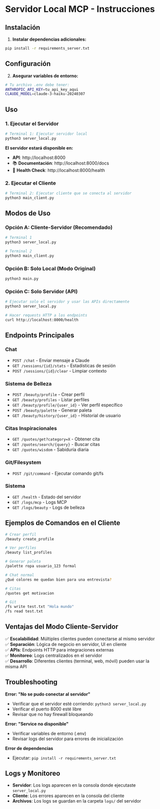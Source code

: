 # Servidor Local MCP - Instrucciones

## Instalación

1. **Instalar dependencias adicionales:**
```bash
pip install -r requirements_server.txt
```

## Configuración

2. **Asegurar variables de entorno:**
```bash
# Tu archivo .env debe tener:
ANTHROPIC_API_KEY=tu_api_key_aqui
CLAUDE_MODEL=claude-3-haiku-20240307
```

## Uso

### 1. Ejecutar el Servidor
```bash
# Terminal 1: Ejecutar servidor local
python3 server_local.py
```

**El servidor estará disponible en:**
-  **API**: http://localhost:8000
- 📚 **Documentación**: http://localhost:8000/docs  
- 🏥 **Health Check**: http://localhost:8000/health

### 2. Ejecutar el Cliente
```bash
# Terminal 2: Ejecutar cliente que se conecta al servidor
python3 main_client.py
```

## Modos de Uso

### Opción A: Cliente-Servidor (Recomendado)
```bash
# Terminal 1
python3 server_local.py

# Terminal 2  
python3 main_client.py
```

### Opción B: Solo Local (Modo Original)
```bash
python3 main.py
```

### Opción C: Solo Servidor (API)
```bash
# Ejecutar solo el servidor y usar las APIs directamente
python3 server_local.py

# Hacer requests HTTP a los endpoints
curl http://localhost:8000/health
```

## Endpoints Principales

### Chat
- `POST /chat` - Enviar mensaje a Claude
- `GET /sessions/{id}/stats` - Estadísticas de sesión
- `POST /sessions/{id}/clear` - Limpiar contexto

### Sistema de Belleza
- `POST /beauty/profile` - Crear perfil
- `GET /beauty/profiles` - Listar perfiles
- `GET /beauty/profile/{user_id}` - Ver perfil específico
- `POST /beauty/palette` - Generar paleta
- `GET /beauty/history/{user_id}` - Historial de usuario

### Citas Inspiracionales
- `GET /quotes/get?category=X` - Obtener cita
- `GET /quotes/search/{query}` - Buscar citas
- `GET /quotes/wisdom` - Sabiduría diaria

### Git/Filesystem
- `POST /git/command` - Ejecutar comando git/fs

### Sistema
- `GET /health` - Estado del servidor
- `GET /logs/mcp` - Logs MCP
- `GET /logs/beauty` - Logs de belleza

## Ejemplos de Comandos en el Cliente

```bash
# Crear perfil
/beauty create_profile

# Ver perfiles
/beauty list_profiles

# Generar paleta
/palette ropa usuario_123 formal

# Chat normal
¿Qué colores me quedan bien para una entrevista?

# Citas
/quotes get motivacion

# Git
/fs write test.txt "Hola mundo"
/fs read test.txt
```

## Ventajas del Modo Cliente-Servidor

✅ **Escalabilidad**: Múltiples clientes pueden conectarse al mismo servidor  
✅ **Separación**: Lógica de negocio en servidor, UI en cliente  
✅ **APIs**: Endpoints HTTP para integraciones externas  
✅ **Monitoreo**: Logs centralizados en el servidor  
✅ **Desarrollo**: Diferentes clientes (terminal, web, móvil) pueden usar la misma API

## Troubleshooting

**Error: "No se pudo conectar al servidor"**
- Verificar que el servidor esté corriendo: `python3 server_local.py`
- Verificar el puerto 8000 esté libre
- Revisar que no hay firewall bloqueando

**Error: "Service no disponible"**
- Verificar variables de entorno (.env)
- Revisar logs del servidor para errores de inicialización

**Error de dependencias**
- Ejecutar: `pip install -r requirements_server.txt`

## Logs y Monitoreo

- **Servidor**: Los logs aparecen en la consola donde ejecutaste `server_local.py`
- **Cliente**: Los errores aparecen en la consola del cliente
- **Archivos**: Los logs se guardan en la carpeta `logs/` del servidor